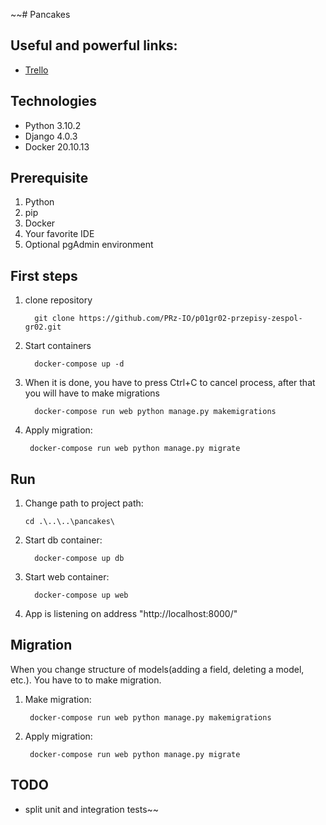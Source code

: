 ~~# Pancakes

## Useful and powerful links:

* [Trello](https://trello.com/b/OrTDRL2A/projekt-przepi%C5%9Bnik)

## Technologies
* Python 3.10.2
* Django 4.0.3
* Docker 20.10.13 

## Prerequisite

1. Python
2. pip
3. Docker
4. Your favorite IDE
5. Optional pgAdmin environment

## First steps

1. clone repository

         git clone https://github.com/PRz-IO/p01gr02-przepisy-zespol-gr02.git

2. Start containers

         docker-compose up -d

3. When it is done, you have to press Ctrl+C to cancel process, after that you will have to make migrations

         docker-compose run web python manage.py makemigrations

4.  Apply migration:

         docker-compose run web python manage.py migrate

## Run

1. Change path to project path:
      
       cd .\..\..\pancakes\

2. Start db container:
   
         docker-compose up db 
3. Start web container:

         docker-compose up web

4. App is listening on address "http://localhost:8000/"

## Migration
When you change structure of models(adding a field, deleting a model, etc.). You have to to make migration.

1. Make migration:

        docker-compose run web python manage.py makemigrations

2. Apply migration:

        docker-compose run web python manage.py migrate

## TODO

* split unit and integration tests~~
